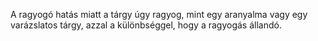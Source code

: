 A ragyogó hatás miatt a tárgy úgy ragyog, mint egy aranyalma vagy egy varázslatos tárgy, azzal a különbséggel, hogy a ragyogás állandó.